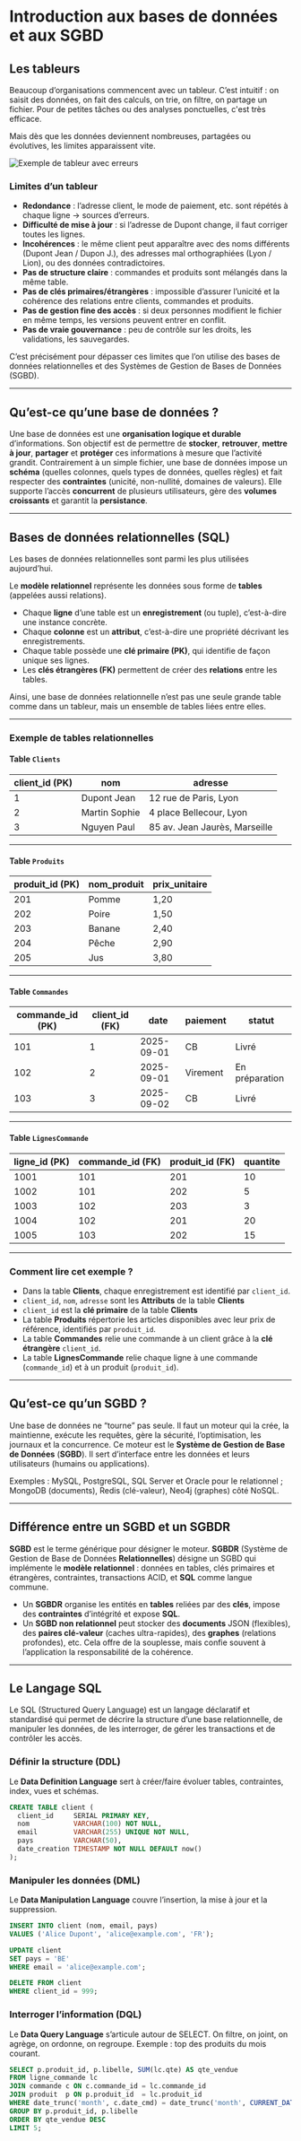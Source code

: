 # Introduction aux bases de données et aux SGBD
## Les tableurs

Beaucoup d’organisations commencent avec un tableur. C’est intuitif : on saisit des données, on fait des calculs, on trie, on filtre, on partage un fichier. Pour de petites tâches ou des analyses ponctuelles, c'est très efficace.

Mais dès que les données deviennent nombreuses, partagées ou évolutives, les limites apparaissent vite.

![Exemple de tableur avec erreurs](figures/exemple_excel.png)


### Limites d’un tableur

- **Redondance** : l’adresse client, le mode de paiement, etc. sont répétés à chaque ligne → sources d’erreurs.
- **Difficulté de mise à jour** : si l’adresse de Dupont change, il faut corriger toutes les lignes.
- **Incohérences** : le même client peut apparaître avec des noms différents (Dupont Jean / Dupon J.), des adresses mal orthographiées (Lyon / Lion), ou des données contradictoires.
- **Pas de structure claire** : commandes et produits sont mélangés dans la même table.
- **Pas de clés primaires/étrangères** : impossible d’assurer l’unicité et la cohérence des relations entre clients, commandes et produits.
- **Pas de gestion fine des accès** : si deux personnes modifient le fichier en même temps, les versions peuvent entrer en conflit.
- **Pas de vraie gouvernance** : peu de contrôle sur les droits, les validations, les sauvegardes.


C’est précisément pour dépasser ces limites que l’on utilise des bases de données relationnelles et des Systèmes de Gestion de Bases de Données (SGBD).


---

## Qu’est-ce qu’une base de données ?

Une base de données est une **organisation logique et durable** d’informations. 
Son objectif est de permettre de **stocker**, **retrouver**, **mettre à jour**, **partager** et **protéger** ces informations à mesure que l’activité grandit. 
Contrairement à un simple fichier, une base de données impose un **schéma** (quelles colonnes, quels types de données, quelles règles) et fait respecter des **contraintes** (unicité, non-nullité, domaines de valeurs). 
Elle supporte l’accès **concurrent** de plusieurs utilisateurs, gère des **volumes croissants** et garantit la **persistance**.


---

## Bases de données relationnelles (SQL)

Les bases de données relationnelles sont parmi les plus utilisées aujourd’hui.  

Le **modèle relationnel** représente les données sous forme de **tables** (appelées aussi relations).  
- Chaque **ligne** d’une table est un **enregistrement** (ou tuple), c’est-à-dire une instance concrète.  
- Chaque **colonne** est un **attribut**, c’est-à-dire une propriété décrivant les enregistrements.  
- Chaque table possède une **clé primaire (PK)**, qui identifie de façon unique ses lignes.  
- Les **clés étrangères (FK)** permettent de créer des **relations** entre les tables.  

Ainsi, une base de données relationnelle n’est pas une seule grande table comme dans un tableur, mais un ensemble de tables liées entre elles.  

---

### Exemple de tables relationnelles

#### Table `Clients`

| client_id (PK) | nom            | adresse                    |
|----------------|----------------|----------------------------|
| 1              | Dupont Jean    | 12 rue de Paris, Lyon      |
| 2              | Martin Sophie  | 4 place Bellecour, Lyon    |
| 3              | Nguyen Paul    | 85 av. Jean Jaurès, Marseille |

---

#### Table `Produits`

| produit_id (PK) | nom_produit | prix_unitaire |
|-----------------|-------------|---------------|
| 201             | Pomme       | 1,20          |
| 202             | Poire       | 1,50          |
| 203             | Banane      | 2,40          |
| 204             | Pêche       | 2,90          |
| 205             | Jus         | 3,80          |

---

#### Table `Commandes`

| commande_id (PK) | client_id (FK) | date       | paiement  | statut         |
|------------------|----------------|------------|-----------|----------------|
| 101              | 1              | 2025-09-01 | CB        | Livré          |
| 102              | 2              | 2025-09-01 | Virement  | En préparation |
| 103              | 3              | 2025-09-02 | CB        | Livré          |

---

#### Table `LignesCommande`

| ligne_id (PK) | commande_id (FK) | produit_id (FK) | quantite |
|---------------|------------------|-----------------|----------|
| 1001          | 101              | 201             | 10       |
| 1002          | 101              | 202             | 5        |
| 1003          | 102              | 203             | 3        |
| 1004          | 102              | 201             | 20       |
| 1005          | 103              | 202             | 15       |

---

### Comment lire cet exemple ?

- Dans la table **Clients**, chaque enregistrement est identifié par `client_id`. 
- `client_id`, `nom`, `adresse` sont les **Attributs** de la table **Clients**
- `client_id` est la **clé primaire** de la table **Clients**
- La table **Produits** répertorie les articles disponibles avec leur prix de référence, identifiés par `produit_id`.  
- La table **Commandes** relie une commande à un client grâce à la **clé étrangère** `client_id`.  
- La table **LignesCommande** relie chaque ligne à une commande (`commande_id`) et à un produit (`produit_id`).


---

## Qu’est-ce qu’un SGBD ?

Une base de données ne “tourne” pas seule. Il faut un moteur qui la crée, la maintienne, exécute les requêtes, gère la sécurité, l’optimisation, les journaux et la concurrence. Ce moteur est le **Système de Gestion de Base de Données** (**SGBD**). Il sert d’interface entre les données et leurs utilisateurs (humains ou applications).


Exemples : MySQL, PostgreSQL, SQL Server et Oracle pour le relationnel ; MongoDB (documents), Redis (clé-valeur), Neo4j (graphes) côté NoSQL.

---

## Différence entre un SGBD et un SGBDR

**SGBD** est le terme générique pour désigner le moteur. **SGBDR** (Système de Gestion de Base de Données **Relationnelles**) désigne un SGBD qui implémente le **modèle relationnel** : données en tables, clés primaires et étrangères, contraintes, transactions ACID, et **SQL** comme langue commune.

- Un **SGBDR** organise les entités en **tables** reliées par des **clés**, impose des **contraintes** d’intégrité et expose **SQL**.
- Un **SGBD non relationnel** peut stocker des **documents** JSON (flexibles), des **paires clé-valeur** (caches ultra-rapides), des **graphes** (relations profondes), etc. Cela offre de la souplesse, mais confie souvent à l’application la responsabilité de la cohérence.


---


## Le Langage SQL
Le SQL (Structured Query Language) est un langage déclaratif et standardisé qui permet de décrire la structure d’une base relationnelle, de manipuler les données, de les interroger, de gérer les transactions et de contrôler les accès. 

### Définir la structure (DDL)
Le **Data Definition Language** sert à créer/faire évoluer tables, contraintes, index, vues et schémas.

```sql
CREATE TABLE client (
  client_id     SERIAL PRIMARY KEY,
  nom           VARCHAR(100) NOT NULL,
  email         VARCHAR(255) UNIQUE NOT NULL,
  pays          VARCHAR(50),
  date_creation TIMESTAMP NOT NULL DEFAULT now()
);
```

### Manipuler les données (DML)
Le **Data Manipulation Language** couvre l’insertion, la mise à jour et la suppression.
```sql
INSERT INTO client (nom, email, pays)
VALUES ('Alice Dupont', 'alice@example.com', 'FR');

UPDATE client
SET pays = 'BE'
WHERE email = 'alice@example.com';

DELETE FROM client
WHERE client_id = 999;
```

### Interroger l’information (DQL)
Le **Data Query Language** s’articule autour de SELECT. On filtre, on joint, on agrège, on ordonne, on regroupe. Exemple : top des produits du mois courant.
```sql
SELECT p.produit_id, p.libelle, SUM(lc.qte) AS qte_vendue
FROM ligne_commande lc
JOIN commande c ON c.commande_id = lc.commande_id
JOIN produit  p ON p.produit_id  = lc.produit_id
WHERE date_trunc('month', c.date_cmd) = date_trunc('month', CURRENT_DATE)
GROUP BY p.produit_id, p.libelle
ORDER BY qte_vendue DESC
LIMIT 5;
```




